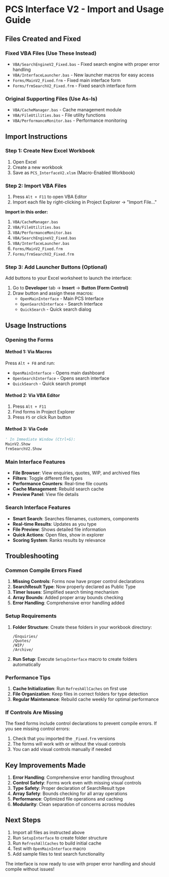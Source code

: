 # PCS Interface V2 - Import and Usage Guide

## Files Created and Fixed

### Fixed VBA Files (Use These Instead)
- `VBA/SearchEngineV2_Fixed.bas` - Fixed search engine with proper error handling
- `VBA/InterfaceLauncher.bas` - New launcher macros for easy access
- `Forms/MainV2_Fixed.frm` - Fixed main interface form
- `Forms/frmSearchV2_Fixed.frm` - Fixed search interface form

### Original Supporting Files (Use As-Is)
- `VBA/CacheManager.bas` - Cache management module
- `VBA/FileUtilities.bas` - File utility functions
- `VBA/PerformanceMonitor.bas` - Performance monitoring

## Import Instructions

### Step 1: Create New Excel Workbook
1. Open Excel
2. Create a new workbook
3. Save as `PCS_InterfaceV2.xlsm` (Macro-Enabled Workbook)

### Step 2: Import VBA Files
1. Press `Alt + F11` to open VBA Editor
2. Import each file by right-clicking in Project Explorer → "Import File..."

**Import in this order:**
1. `VBA/CacheManager.bas`
2. `VBA/FileUtilities.bas`
3. `VBA/PerformanceMonitor.bas`
4. `VBA/SearchEngineV2_Fixed.bas`
5. `VBA/InterfaceLauncher.bas`
6. `Forms/MainV2_Fixed.frm`
7. `Forms/frmSearchV2_Fixed.frm`

### Step 3: Add Launcher Buttons (Optional)
Add buttons to your Excel worksheet to launch the interface:

1. Go to **Developer** tab → **Insert** → **Button (Form Control)**
2. Draw button and assign these macros:
   - `OpenMainInterface` - Main PCS Interface
   - `OpenSearchInterface` - Search Interface
   - `QuickSearch` - Quick search dialog

## Usage Instructions

### Opening the Forms

#### Method 1: Via Macros
Press `Alt + F8` and run:
- `OpenMainInterface` - Opens main dashboard
- `OpenSearchInterface` - Opens search interface
- `QuickSearch` - Quick search prompt

#### Method 2: Via VBA Editor
1. Press `Alt + F11`
2. Find forms in Project Explorer
3. Press `F5` or click Run button

#### Method 3: Via Code
```vb
' In Immediate Window (Ctrl+G):
MainV2.Show
frmSearchV2.Show
```

### Main Interface Features
- **File Browser**: View enquiries, quotes, WIP, and archived files
- **Filters**: Toggle different file types
- **Performance Counters**: Real-time file counts
- **Cache Management**: Rebuild search cache
- **Preview Panel**: View file details

### Search Interface Features
- **Smart Search**: Searches filenames, customers, components
- **Real-time Results**: Updates as you type
- **File Preview**: Shows detailed file information
- **Quick Actions**: Open files, show in explorer
- **Scoring System**: Ranks results by relevance

## Troubleshooting

### Common Compile Errors Fixed

1. **Missing Controls**: Forms now have proper control declarations
2. **SearchResult Type**: Now properly declared as Public Type
3. **Timer Issues**: Simplified search timing mechanism
4. **Array Bounds**: Added proper array bounds checking
5. **Error Handling**: Comprehensive error handling added

### Setup Requirements

1. **Folder Structure**: Create these folders in your workbook directory:
   ```
   /Enquiries/
   /Quotes/
   /WIP/
   /Archive/
   ```

2. **Run Setup**: Execute `SetupInterface` macro to create folders automatically

### Performance Tips

1. **Cache Initialization**: Run `RefreshAllCaches` on first use
2. **File Organization**: Keep files in correct folders for type detection
3. **Regular Maintenance**: Rebuild cache weekly for optimal performance

### If Controls Are Missing

The fixed forms include control declarations to prevent compile errors. If you see missing control errors:

1. Check that you imported the `_Fixed.frm` versions
2. The forms will work with or without the visual controls
3. You can add visual controls manually if needed

## Key Improvements Made

1. **Error Handling**: Comprehensive error handling throughout
2. **Control Safety**: Forms work even with missing visual controls
3. **Type Safety**: Proper declaration of SearchResult type
4. **Array Safety**: Bounds checking for all array operations
5. **Performance**: Optimized file operations and caching
6. **Modularity**: Clean separation of concerns across modules

## Next Steps

1. Import all files as instructed above
2. Run `SetupInterface` to create folder structure
3. Run `RefreshAllCaches` to build initial cache
4. Test with `OpenMainInterface` macro
5. Add sample files to test search functionality

The interface is now ready to use with proper error handling and should compile without issues!